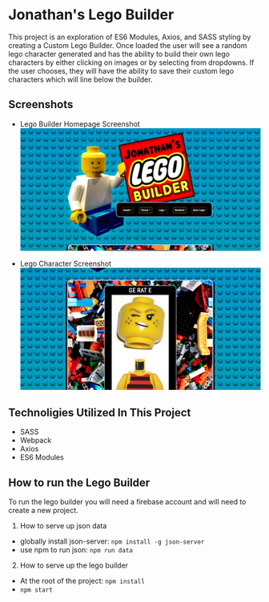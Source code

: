 # Jonathan's Lego Builder

This project is an exploration of ES6 Modules, Axios, and SASS styling by creating a Custom Lego Builder. Once loaded the user will see a random lego character generated and has the ability to build their own lego characters by either clicking on images or by selecting from dropdowns. If the user chooses, they will have the ability to save their custom lego characters which will line below the builder.

## Screenshots
* Lego Builder Homepage Screenshot
![main screenshot](https://raw.githubusercontent.com/JonathanPMohan/lego-builder/master/src/images/screenshot2.png)

* Lego Character Screenshot
![character screenshot](https://raw.githubusercontent.com/JonathanPMohan/lego-builder/master/src/images/screenshot.png)

## Technoligies Utilized In This Project
* SASS
* Webpack
* Axios
* ES6 Modules

## How to run the Lego Builder
To run the lego builder you will need a firebase account and will need to create a new project.

1.  How to serve up json data
* globally install json-server: `npm install -g json-server`
* use npm to run json: `npm run data`
2.  How to serve up the lego builder
* At the root of the project: `npm install`
* `npm start`
